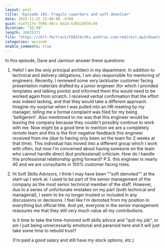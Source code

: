 ```yaml
---
layout: post
title: "Episode 185: Fragile coworkers and soft demotion"
date: 2019-11-25 12:00:00 -0700
guid: e1ef117e-f09b-48cc-be2d-b36b2d876c49
duration: "32:59"
length: 30425371
file: "https://chrt.fm/track/FD81F6/dts.podtrac.com/redirect.mp3/download.softskills.audio/sse-185.mp3"
categories: episode
enable_comments: true
---
```


In this episode, Dave and Jamison answer these questions:

1. Hello! I am the only principal architect in my department. In addition to technical and delivery obligations, I am also responsible for mentoring of engineers. Recently, I reviewed some
   very lackluster customer facing presentation materials drafted by a junior engineer (for which I provided templates and talking points) and informed them this would need to be worked again from scratch. I received verbal confirmation that the effort was indeed lacking, and that they would take a different approach. Imagine my surprise when I was pulled into an HR meeting by my manager, telling me a formal complaint was filed for my being 'belligerent'. Also mentioned to me was that this engineer would be leaving the company because they couldn't possibly continue to work with me. Now might be a good time to mention we are a completely remote team and this is the first negative feedback this engineer received from me (due to having only been on the team for 2 weeks at that time). This individual has moved into a different group which I work with often, but now I'm concerned about having someone on the team who cannot handle direct (but professional) criticism. How do I handle this professional relationship going forward? P.S. this engineer is nearly 40 and we are consultants in 100% customer facing roles.


2. Hi Soft Skills Advisors, I think I may have been ""soft demoted"" at the start-up I work at. I used to be part of the senior management of the company as the most senior technical member of the staff. However, due to a series of unfortunate mistakes on my part (both technical and managerial), I seem to be no longer trusted or included in any discussions or decisions. I feel like I'm demoted from my position in everything but official title. And yet, everyone in the senior management reassures me that they still very much value all my contributions.
   
   Is it time to take the time-honored soft skills advice and "quit my job", or am I just being unnecessarily emotional and paranoid here and it will just take some time to rebuild trust?
   
   (I'm paid a good salary and still have my stock options, etc.)
